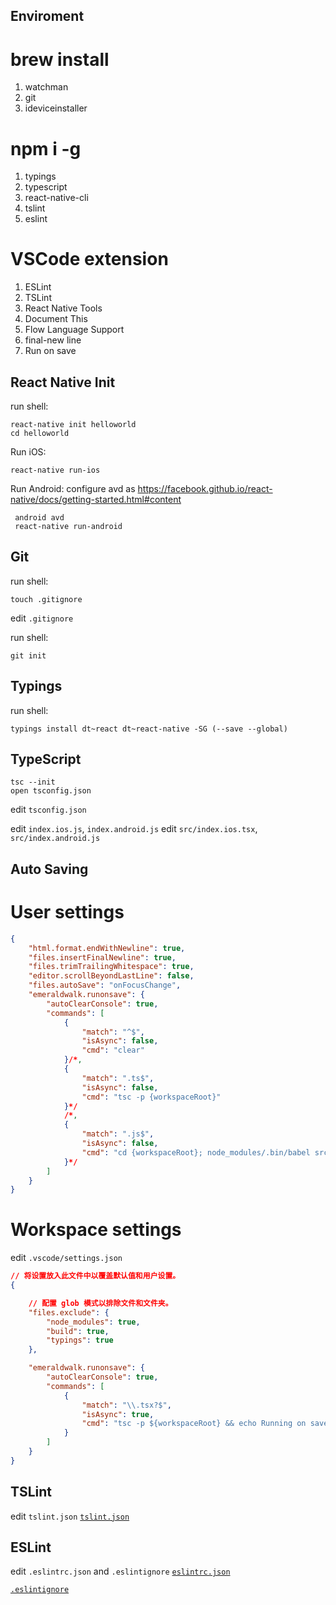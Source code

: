 ## Enviroment
# brew install
  1. watchman
  2. git
  3. ideviceinstaller

# npm i -g
  1. typings
  2. typescript
  3. react-native-cli
  4. tslint
  5. eslint

# VSCode extension
  1. ESLint
  2. TSLint
  3. React Native Tools
  4. Document This
  5. Flow Language Support
  6. final-new line
  7. Run on save

## React Native Init

run shell:
```shell
react-native init helloworld
cd helloworld
```
Run iOS:
```
react-native run-ios
```
Run Android:
configure avd as
https://facebook.github.io/react-native/docs/getting-started.html#content
```
 android avd
 react-native run-android
```

## Git

run shell:
```shell
touch .gitignore
```
edit `.gitignore`

run shell:
```
git init
```

## Typings
run shell:

```shell
typings install dt~react dt~react-native -SG (--save --global)
```

## TypeScript

```shell
tsc --init
open tsconfig.json
```
edit `tsconfig.json`

edit `index.ios.js`, `index.android.js`
edit `src/index.ios.tsx`, `src/index.android.js`

## Auto Saving

# User settings
```json
{
    "html.format.endWithNewline": true,
    "files.insertFinalNewline": true,
    "files.trimTrailingWhitespace": true,
    "editor.scrollBeyondLastLine": false,
    "files.autoSave": "onFocusChange",
    "emeraldwalk.runonsave": {
        "autoClearConsole": true,
        "commands": [
            {
                "match": "^$",
                "isAsync": false,
                "cmd": "clear"
            }/*,
            {
                "match": ".ts$",
                "isAsync": false,
                "cmd": "tsc -p {workspaceRoot}"
            }*/
            /*,
            {
                "match": ".js$",
                "isAsync": false,
                "cmd": "cd {workspaceRoot}; node_modules/.bin/babel src --out-dir lib"
            }*/
        ]
    }
}
```

# Workspace settings
edit `.vscode/settings.json`
```json
// 将设置放入此文件中以覆盖默认值和用户设置。
{

    // 配置 glob 模式以排除文件和文件夹。
    "files.exclude": {
        "node_modules": true,
        "build": true,
        "typings": true
    },

    "emeraldwalk.runonsave": {
        "autoClearConsole": true,
        "commands": [
            {
                "match": "\\.tsx?$",
                "isAsync": true,
                "cmd": "tsc -p ${workspaceRoot} && echo Running on save finished."
            }
        ]
    }
}
```

## TSLint
edit `tslint.json`
[`tslint.json`](tslint.json)

## ESLint
edit `.eslintrc.json` and `.eslintignore`
[`eslintrc.json`](.eslintrc.json)

[`.eslintignore`](.eslintignore)

